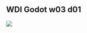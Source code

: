 ## WDI Godot w03 d01
<img src='https://github.com/generalassembly/ga-ruby-on-rails-for-devs/raw/master/images/ga.png' style='margin: 0 auto;'>
